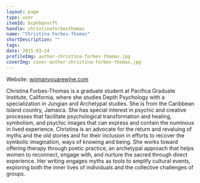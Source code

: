 ```yaml
---
layout: page
type: user
itemId: bcphbqvvcft
handle: christinaforbesthomas
name: "Christina Forbes-Thomas"
shortDescription: ""
tags:
date: 2015-03-24
profileImg: author-christina-forbes-thomas.jpg
coverImg: cover-author-christina-forbes-thomas.jpg
---
```


Website: [womanyouarewine.com](https://womanyouarewine.com/)

Christina Forbes-Thomas is a graduate student at Pacifica Graduate Institute, California, where she studies Depth Psychology with a specialization in Jungian and Archetypal studies. She is from the Caribbean Island country, Jamaica. She has special interest in psychic and creative processes that facilitate psychological transformation and healing, symbolism, and psychic images that can express and contain the numinous in lived experience. Christina is an advocate for the return and revaluing of myths and the old stories and for their inclusion in efforts to recover the symbolic imagination, ways of knowing and being. She works toward offering therapy through poetic practice, an archetypal approach that helps women to reconnect, engage with, and nurture the sacred through direct experience. Her writing engages myths as tools to amplify cultural events, exploring both the inner lives of individuals and the collective challenges of groups.